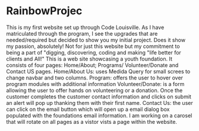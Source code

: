 # RainbowProjec
This is my first website set up through Code Louisville.
As I have matriculated through the program, I see the upgrades that are needed/required but decided to show you my initial project.
Does it show my passion, absolutely!  Not for just this website but my commitment to being a part of "digging, discovering, coding and making "life better for clients and All!"
This is a web site showcasing a youth foundation.
It consists of four pages: Home/About; Programs/ Volunteer/Donate and Contact US pages.
Home/About Us: uses Medida Query for small screes to change navbar and two columns.
Program: offers the user to hover over program modules with additional information
Volunteer/Donate: is a form allowing the user to offer hands on volunteering or a donation.  Once the customer completes the customer contact information and clicks on submit an alert will pop up thanking them with their first name.
Contact Us: the user can click on the email button which will open up a email dialog box populated with the foundations email information.
I am working on a carosel that will rotate on all pages as a vistor vists a page within the website.
